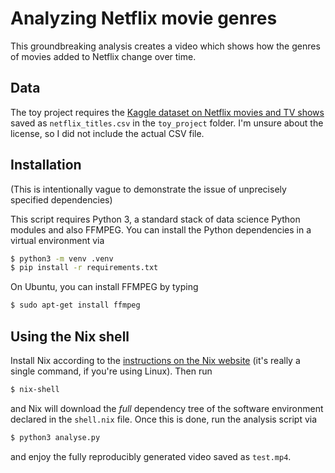 # Analyzing Netflix movie genres

This groundbreaking analysis creates a video which shows how the genres of movies added to Netflix change over time.

## Data

The toy project requires the [Kaggle dataset on Netflix movies and TV shows](https://www.kaggle.com/shivamb/netflix-shows) saved as `netflix_titles.csv` in the `toy_project` folder.
I'm unsure about the license, so I did not include the actual CSV file.

## Installation
(This is intentionally vague to demonstrate the issue of unprecisely specified dependencies)

This script requires Python 3, a standard stack of data science Python modules and also FFMPEG. You can install the Python dependencies in a virtual environment via
```bash
$ python3 -m venv .venv
$ pip install -r requirements.txt
```
On Ubuntu, you can install FFMPEG by typing
```bash
$ sudo apt-get install ffmpeg
```

## Using the Nix shell
Install Nix according to the [instructions on the Nix website](https://nixos.org/download.html) (it's really a single command, if you're using Linux). Then run
```bash
$ nix-shell
```
and Nix will download the *full* dependency tree of the software environment declared in the `shell.nix` file. Once this is done, run the analysis script via
```bash
$ python3 analyse.py
```
and enjoy the fully reproducibly generated video saved as `test.mp4`.
